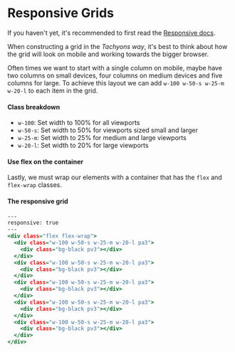 # Responsive Grids

If you haven't yet, it's recommended to first read the [Responsive docs](/docs/responsive).

When constructing a grid in the _Tachyons way_, it's best to think about how the grid will look on mobile and working towards the bigger browser.

Often times we want to start with a single column on mobile, maybe have two columns on small devices, four columns on medium devices and five columns for large.
To achieve this layout we can add `w-100 w-50-s w-25-m w-20-l` to each item in the grid.

#### Class breakdown

- `w-100`: Set width to 100% for all viewports
- `w-50-s`: Set width to 50% for viewports sized small and larger
- `w-25-m`: Set width to 25% for medium and large viewports
- `w-20-l`: Set width to 20% for large viewports

#### Use flex on the container

Lastly, we must wrap our elements with a container that has the `flex` and `flex-wrap` classes.

#### The responsive grid

```.html
---
responsive: true
---
<div class="flex flex-wrap">
  <div class="w-100 w-50-s w-25-m w-20-l pa3">
    <div class="bg-black pv3"></div>
  </div>
  <div class="w-100 w-50-s w-25-m w-20-l pa3">
    <div class="bg-black pv3"></div>
  </div>
  <div class="w-100 w-50-s w-25-m w-20-l pa3">
    <div class="bg-black pv3"></div>
  </div>
  <div class="w-100 w-50-s w-25-m w-20-l pa3">
    <div class="bg-black pv3"></div>
  </div>
  <div class="w-100 w-50-s w-25-m w-20-l pa3">
    <div class="bg-black pv3"></div>
  </div>
</div>
```
